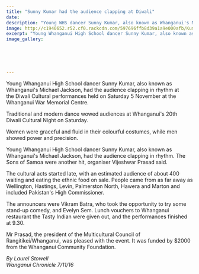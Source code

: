 ```yaml
---
title: "Sunny Kumar had the audience clapping at Diwali"
date: 
description: "Young WHS dancer Sunny Kumar, also known as Whanganui's Michael Jackson, had the audience clapping in rhythm at the Diwali Cultural performances..."
image: http://c1940652.r52.cf0.rackcdn.com/597696ffb8d39a1a9e000afb/Kumar-whs-photo-for-web15144.jpg
excerpt: "Young Whanganui High School dancer Sunny Kumar, also known as Whanganui's Michael Jackson, had the audience clapping in rhythm at the Diwali Cultural performances held on Saturday at the Whanganui War Memorial Centre."
image_gallery:
    
    
    
    
    
---
```


<p>Young Whanganui High School dancer Sunny Kumar, also known as Whanganui's Michael Jackson, had the audience clapping in rhythm at the&nbsp;Diwali Cultural performances held on Saturday 5 November at the Whanganui War Memorial Centre.</p>
<p>Traditional and modern dance wowed audiences at Whanganui's 20th Diwali Cultural Night on Saturday.</p>
<p>Women were graceful and fluid in their colourful costumes, while men showed power and precision.</p>
<p>Young Whanganui High School dancer Sunny Kumar, also known as Whanganui's Michael Jackson, had the audience clapping in rhythm. The Sons of Samoa were another hit, organiser Vijeshwar Prasad said.</p>
<p>The cultural acts started late, with an estimated audience of about 400 waiting and eating the ethnic food on sale. People came from as far away as Wellington, Hastings, Levin, Palmerston North, Hawera and Marton and included Pakistan's High Commissioner.</p>
<p>The announcers were Vikram Batra, who took the opportunity to try some stand-up comedy, and Evelyn Sem. Lunch vouchers to Whanganui restaurant the Tasty Indian were given out, and the performances finished at 9.30.</p>
<p>Mr Prasad, the president of the Multicultural Council of Rangitikei/Whanganui, was pleased with the event. It was funded by $2000 from the Whanganui Community Foundation.</p>
<p><em>By Laurel Stowell</em><br /><em>Wanganui Chronicle 7/11/16&nbsp;</em></p>

